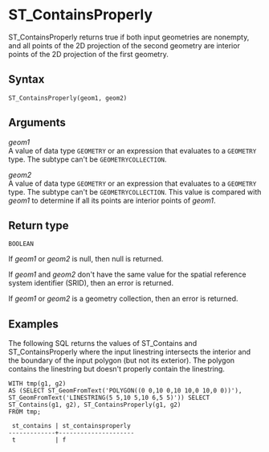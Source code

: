 # ST\_ContainsProperly<a name="ST_ContainsProperly-function"></a>

ST\_ContainsProperly returns true if both input geometries are nonempty, and all points of the 2D projection of the second geometry are interior points of the 2D projection of the first geometry\. 

## Syntax<a name="ST_ContainsProperly-function-syntax"></a>

```
ST_ContainsProperly(geom1, geom2)
```

## Arguments<a name="ST_ContainsProperly-function-arguments"></a>

 *geom1*   
A value of data type `GEOMETRY` or an expression that evaluates to a `GEOMETRY` type\. The subtype can't be `GEOMETRYCOLLECTION`\. 

 *geom2*   
A value of data type `GEOMETRY` or an expression that evaluates to a `GEOMETRY` type\. The subtype can't be `GEOMETRYCOLLECTION`\. This value is compared with *geom1* to determine if all its points are interior points of *geom1*\. 

## Return type<a name="ST_ContainsProperly-function-return"></a>

`BOOLEAN`

If *geom1* or *geom2* is null, then null is returned\. 

If *geom1* and *geom2* don't have the same value for the spatial reference system identifier \(SRID\), then an error is returned\. 

If *geom1* or *geom2* is a geometry collection, then an error is returned\. 

## Examples<a name="ST_ContainsProperly-function-examples"></a>

The following SQL returns the values of ST\_Contains and ST\_ContainsProperly where the input linestring intersects the interior and the boundary of the input polygon \(but not its exterior\)\. The polygon contains the linestring but doesn't properly contain the linestring\. 

```
WITH tmp(g1, g2) 
AS (SELECT ST_GeomFromText('POLYGON((0 0,10 0,10 10,0 10,0 0))'), ST_GeomFromText('LINESTRING(5 5,10 5,10 6,5 5)')) SELECT ST_Contains(g1, g2), ST_ContainsProperly(g1, g2) 
FROM tmp;
```

```
 st_contains | st_containsproperly 
-------------+---------------------
 t           | f
```
